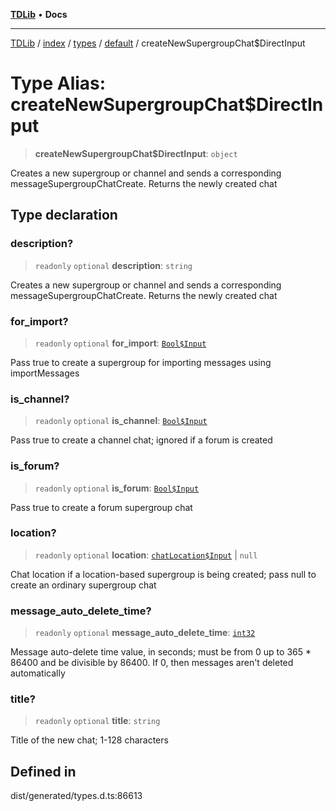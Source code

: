 [**TDLib**](../../../../../../README.md) • **Docs**

***

[TDLib](../../../../../../modules.md) / [index](../../../../../README.md) / [types](../../../README.md) / [default](../README.md) / createNewSupergroupChat$DirectInput

# Type Alias: createNewSupergroupChat$DirectInput

> **createNewSupergroupChat$DirectInput**: `object`

Creates a new supergroup or channel and sends a corresponding messageSupergroupChatCreate. Returns the newly created chat

## Type declaration

### description?

> `readonly` `optional` **description**: `string`

Creates a new supergroup or channel and sends a corresponding messageSupergroupChatCreate. Returns the newly created chat

### for\_import?

> `readonly` `optional` **for\_import**: [`Bool$Input`](Bool$Input.md)

Pass true to create a supergroup for importing messages using importMessages

### is\_channel?

> `readonly` `optional` **is\_channel**: [`Bool$Input`](Bool$Input.md)

Pass true to create a channel chat; ignored if a forum is created

### is\_forum?

> `readonly` `optional` **is\_forum**: [`Bool$Input`](Bool$Input.md)

Pass true to create a forum supergroup chat

### location?

> `readonly` `optional` **location**: [`chatLocation$Input`](chatLocation$Input.md) \| `null`

Chat location if a location-based supergroup is being created; pass null to create an ordinary supergroup chat

### message\_auto\_delete\_time?

> `readonly` `optional` **message\_auto\_delete\_time**: [`int32`](int32.md)

Message auto-delete time value, in seconds; must be from 0 up to 365 * 86400 and be divisible by 86400. If 0, then messages aren't deleted automatically

### title?

> `readonly` `optional` **title**: `string`

Title of the new chat; 1-128 characters

## Defined in

dist/generated/types.d.ts:86613
